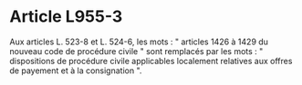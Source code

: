# Article L955-3

Aux articles L. 523-8 et L. 524-6, les mots : " articles 1426 à 1429 du nouveau code de procédure civile " sont remplacés par les mots : " dispositions de procédure civile applicables localement relatives aux offres de payement et à la consignation ".